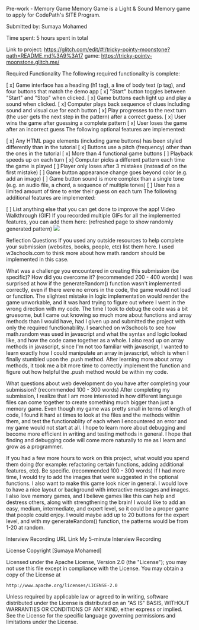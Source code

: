 Pre-work - Memory Game
Memory Game is a Light & Sound Memory game to apply for CodePath's SITE Program.

Submitted by: Sumaya Mohamed

Time spent: 5 hours spent in total

Link to project: https://glitch.com/edit/#!/tricky-pointy-moonstone?path=README.md%3A9%3A17 game: https://tricky-pointy-moonstone.glitch.me/

Required Functionality
The following required functionality is complete:

[ x] Game interface has a heading (h1 tag), a line of body text (p tag), and four buttons that match the demo app
[ x] "Start" button toggles between "Start" and "Stop" when clicked.
[ x] Game buttons each light up and play a sound when clicked.
[ x] Computer plays back sequence of clues including sound and visual cue for each button
[ x] Play progresses to the next turn (the user gets the next step in the pattern) after a correct guess.
[ x] User wins the game after guessing a complete pattern
[ x] User loses the game after an incorrect guess
The following optional features are implemented:

[ x] Any HTML page elements (including game buttons) has been styled differently than in the tutorial
[ x] Buttons use a pitch (frequency) other than the ones in the tutorial
[ x] More than 4 functional game buttons
[ ] Playback speeds up on each turn
[ x] Computer picks a different pattern each time the game is played
[ ] Player only loses after 3 mistakes (instead of on the first mistake)
[ ] Game button appearance change goes beyond color (e.g. add an image)
[ ] Game button sound is more complex than a single tone (e.g. an audio file, a chord, a sequence of multiple tones)
[ ] User has a limited amount of time to enter their guess on each turn
The following additional features are implemented:

[ ] List anything else that you can get done to improve the app!
Video Walkthrough (GIF)
If you recorded multiple GIFs for all the implemented features, you can add them here:
(refreshed page to show randomly generated pattern)
![](https://i.imgur.com/J348pOt.gif)


Reflection Questions
If you used any outside resources to help complete your submission (websites, books, people, etc) list them here. I used w3schools.com to think more about how math.random should be implemented in this case.

What was a challenge you encountered in creating this submission (be specific)? How did you overcome it? (recommended 200 - 400 words) I was surprised at how if the generateRandom() function wasn't implemented correctly, even if there were no errors in the code, the game would not load or function. The slightest mistake in logic implementation would render the game unworkable, and it was hard trying to figure out where I went in the wrong direction with my code. The time I took to debug the code was a bit gruesome, but I came out knowing so much more about functions and array methods than I would have, had I given up and submitted the project with only the required functionability. I searched on w3schools to see how math.random was used in javascript and what the syntax and logic looked like, and how the code came together as a whole. I also read up on array methods in javascript, since I'm not too familiar with javascript, I wanted to learn exactly how I could manipulate an array in javascript, which is when I finally stumbled upon the .push method. After learning more about array methods, it took me a bit more time to correctly implement the function and figure out how helpful the .push method would be within my code.

What questions about web development do you have after completing your submission? (recommended 100 - 300 words) After completing my submission, I realize that I am more interested in how different language files can come together to create something much bigger than just a memory game. Even though my game was pretty small in terms of length of code, I found it hard at times to look at the files and the methods within them, and test the functionablity of each when I encountered an error and my game would not start at all. I hope to learn more about debugging and become more efficient in writing and testing methods in general. I hope that finding and debugging code will come more naturally to me as I learn and grow as a programmer.

If you had a few more hours to work on this project, what would you spend them doing (for example: refactoring certain functions, adding additional features, etc). Be specific. (recommended 100 - 300 words) If I had more time, I would try to add the images that were suggested in the optional functions. I also want to make this game look nicer in general. I would love to have a nice layout or background with interactive messages and images. I also love memory games, and I believe games like this can help and destress others, along with strengthening the brain! I would like to add an easy, medium, intermediate, and expert level, so it could be a proper game that people could enjoy. I would maybe add up to 20 buttons for the expert level, and with my generateRandom() function, the patterns would be from 1-20 at random.

Interview Recording URL Link
My 5-minute Interview Recording

License
Copyright [Sumaya Mohamed] 

Licensed under the Apache License, Version 2.0 (the "License");
you may not use this file except in compliance with the License.
You may obtain a copy of the License at

    http://www.apache.org/licenses/LICENSE-2.0

Unless required by applicable law or agreed to in writing, software
distributed under the License is distributed on an "AS IS" BASIS,
WITHOUT WARRANTIES OR CONDITIONS OF ANY KIND, either express or implied.
See the License for the specific language governing permissions and
limitations under the License.